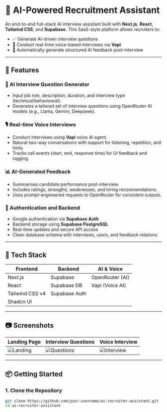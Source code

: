 # 🧠 AI-Powered Recruitment Assistant

An end-to-end full-stack AI interview assistant built with **Next.js**, **React**, **Tailwind CSS**, and **Supabase**. This SaaS-style platform allows recruiters to:

- ✅ Generate AI-driven interview questions
- 🎤 Conduct real-time voice-based interviews via **Vapi**
- 📄 Automatically generate structured AI feedback post-interview

---

## 🚀 Features

### 🤖 AI Interview Question Generator
- Input job role, description, duration, and interview type (technical/behavioural).
- Generates a tailored set of interview questions using OpenRouter AI models (e.g., Llama, Gemini, Deepseek).

### 🎙️ Real-time Voice Interviews
- Conduct interviews using **Vapi** voice AI agent.
- Natural two-way conversations with support for listening, repetition, and hints.
- Tracks call events (start, end, response time) for UI feedback and logging.

### 📊 AI-Generated Feedback
- Summarises candidate performance post-interview.
- Includes ratings, strengths, weaknesses, and hiring recommendations.
- Uses prompt-engineered requests to OpenRouter for consistent outputs.


### 🔐 Authentication and Backend
- Google authentication via **Supabase Auth**
- Backend storage using **Supabase PostgreSQL**
- Real-time updates and secure API access
- Clean database schema with interviews, users, and feedback relations

---

## 🧱 Tech Stack

| Frontend       | Backend         | AI & Voice         |
|----------------|-----------------|--------------------|
| Next.js        | Supabase        | OpenRouter (AI)    |
| React          | Supabase DB     | Vapi (Voice AI)    |
| Tailwind CSS v4| Supabase Auth   |                    |
| Shadcn UI      |                 |                    |

---

## 📷 Screenshots

| Landing Page        | Interview Questions     | Voice Interview        |
|---------------------|-------------------------|------------------------|
| ![Landing](https://github.com/user-attachments/assets/508bed9a-ea82-481a-8a31-397cd17dea76)| ![Questions](https://github.com/user-attachments/assets/bc55ae57-dde5-40b8-a653-e1b7d046b5cc)| ![Interview](https://github.com/user-attachments/assets/8bb0ea4d-4faa-489c-b13e-6158490fb382)|



---

## 📦 Getting Started

### 1. Clone the Repository

```bash
git clone https://github.com/your-username/ai-recruiter-assistant.git
cd ai-recruiter-assistant
```
